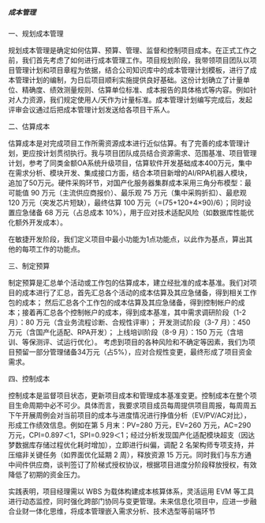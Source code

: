 ##### 成本管理


一、规划成本管理

规划成本管理是确定如何估算、预算、管理、监督和控制项目成本。在正式工作之前，我们首先考虑了如何进行成本管理工作。项目规划阶段，我带领项目团队以项目管理计划和项目章程为依据，结合公司知识库中的成本管理计划模板，进行了成本管理计划的编制，为日后项目顺利实施提供良好基础。这份计划确立了计量单位、精确度、绩效测量规则、估算单位标准、成本报告的具体格式等内容。例如针对人力资源，我们规定使用人/天作为计量标准。成本管理计划编写完成后，发起评审会议通过后把成本管理计划发送给各项目干系人。

二、估算成本

估算成本是对完成项目工作所需资源成本进行近似估算。有了完善的成本管理计划，更应按计划贯彻执行。我与项目团队成员结合资源需求、范围基准、项目管理计划，参考了同类金额OA系统升级项目，估算软件开发基础成本400万元，集中在需求分析、模块开发、集成接口方面，结合本项目新增的AI/RPA机器人模块，追加了50万元。硬件采购环节，对国产化服务器集群成本采用三角分布模型：最可能值 90 万元（主流供应商报价）、最乐观 75 万元（集中采购折扣）、最悲观 120 万元（突发芯片短缺），最终估算 100 万元（=(75+120+4×90)/6）；同时设置应急储备 68 万元（占总成本 10%），用于应对技术适配风险（如数据库性能优化额外开发成本）。

在敏捷开发阶段，我们定义项目中最小功能为1点功能点，以此作为基点，算出其他的每项工作的功能点。

三、制定预算

制定预算是汇总单个活动或工作包的估算成本，建立经批准的成本基准。我们对项目的成本进行了汇总，首先汇总各个活动的成本估算及其应急储备，得到相关工作包的成本； 然后汇总各个工作包的成本估算及其应急储备，得到控制帐户的成本；接着再汇总各个控制帐户的成本，得到成本基准，其中需求调研阶段（1-2 月）：80 万元（含业务流程诊断、合规性评审）；​
开发测试阶段（3-7 月）：450 万元（含国产化适配、RPA开发）；​
上线培训阶段（8-9 月）：150 万元（含培训、等保测评、试运行优化）。
考虑到项目的各种风险和不确定等因素，我们为项目预留一部分管理储备34万元（占5%），应对合规性变更，最终形成了项目资金需求。


四、控制成本

控制成本是监督项目状态，更新项目成本和管理成本基准变更。控制成本在整个项目生命周期中必不可少。具体而言，我要求项目成员每周提供项目周报，每周周五下午开展周例会对当前项目的成本与进度情况进行挣值分析（EV/PV/AC对比），形成工作绩效信息。例如在第 5 月末：PV=280 万元，EV=260 万元，AC=290 万元，CPI=0.897＜1，SPI=0.929＜1；​
经过分析发现国产化适配模块超支（因达梦数据库存储过程优化耗时增加），立即进行纠偏，调配 2 名架构师专项支持，并压缩非关键任务（如界面优化延期 2 周），释放资源 15 万元。同时我们与东方通中间件供应商，谈判签订了阶梯式授权协议，根据项目进度分阶段释放授权，有效降低了初期的资金压力。

实践表明，项目经理需以 WBS 为载体构建成本核算体系，灵活运用 EVM 等工具进行动态监控，同时强化跨部门协同与变更管理。未来信息化项目中，应进一步融合业财一体化思维，将成本管理嵌入需求分析、技术选型等前端环节
